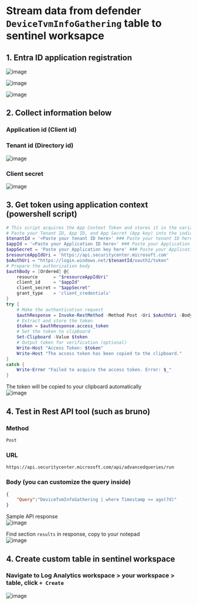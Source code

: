 # Stream data from defender `DeviceTvmInfoGathering` table to sentinel worksapce
## 1. Entra ID application registration
![image](https://github.com/user-attachments/assets/054bec50-1447-48cb-9186-ac2de597c82f)

![image](https://github.com/user-attachments/assets/05e42b5c-e4d7-4a90-a055-063eab002063)

![image](https://github.com/user-attachments/assets/acd2911a-594c-4e21-bfd2-917251eda292)

## 2. Collect information below
### Application id (Client id)
### Tenant id (Directory id)
![image](https://github.com/user-attachments/assets/2a7ebc4b-0dcf-4d44-9779-9e8434f065d9)
### Client secret
![image](https://github.com/user-attachments/assets/fe0df5d1-fb3a-4106-8cdd-0ae7f1ef51d9)


## 3. Get token using application context (powershell script)
```powershell
# This script acquires the App Context Token and stores it in the variable $token for later use in the script.
# Paste your Tenant ID, App ID, and App Secret (App key) into the indicated quotes below.
$tenantId = '<Paste your tenant ID here>' ### Paste your tenant ID here
$appId = '<Paste your Application ID here>' ### Paste your Application ID here
$appSecret = 'Paste your Application key here' ### Paste your Application key here
$resourceAppIdUri = 'https://api.securitycenter.microsoft.com'
$oAuthUri = "https://login.windows.net/$tenantId/oauth2/token"
# Prepare the authorization body
$authBody = [Ordered] @{
    resource      = "$resourceAppIdUri"
    client_id     = "$appId"
    client_secret = "$appSecret"
    grant_type    = 'client_credentials'
}
try {
    # Make the authentication request
    $authResponse = Invoke-RestMethod -Method Post -Uri $oAuthUri -Body $authBody -ErrorAction Stop
    # Extract and store the token
    $token = $authResponse.access_token
    # Set the token to clipboard
    Set-Clipboard -Value $token
    # Output token for verification (optional)
    Write-Host "Access Token: $token"
    Write-Host "The access token has been copied to the clipboard."
}
catch {
    Write-Error "Failed to acquire the access token. Error: $_"
}
```
The token will be copied to your clipboard automatically <br>
![image](https://github.com/user-attachments/assets/462f994c-b692-4dea-856a-1fec346e81c5)

## 4. Test in Rest API tool (such as bruno)
### Method
```
Post
```
### URL
```
https://api.securitycenter.microsoft.com/api/advancedqueries/run
```
### Body (you can customize the query inside)
```json
{
    "Query":"DeviceTvmInfoGathering | where Timestamp >= ago(7d)"
}
```

Sample API response <br>
![image](https://github.com/user-attachments/assets/18093f84-1747-4043-aeaf-8a6388418b1d)

Find section `results` in response, copy to your notepad <br>
![image](https://github.com/user-attachments/assets/87244455-42a1-4940-94a8-bb681aea57e4)

## 4. Create custom table in sentinel workspace

### Navigate to Log Analytics workspace > your workspace > table, click `+ Create`
![image](https://github.com/user-attachments/assets/ce319deb-d10d-4447-befe-3aa739b06245)

